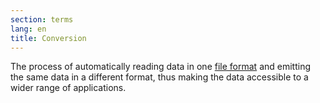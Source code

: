 ```yaml
---
section: terms
lang: en
title: Conversion
---
```


The process of automatically reading data in one [file format](/glossary/en/terms/file-format/) and emitting the same data in a different format, thus making the data accessible to a wider range of applications.
